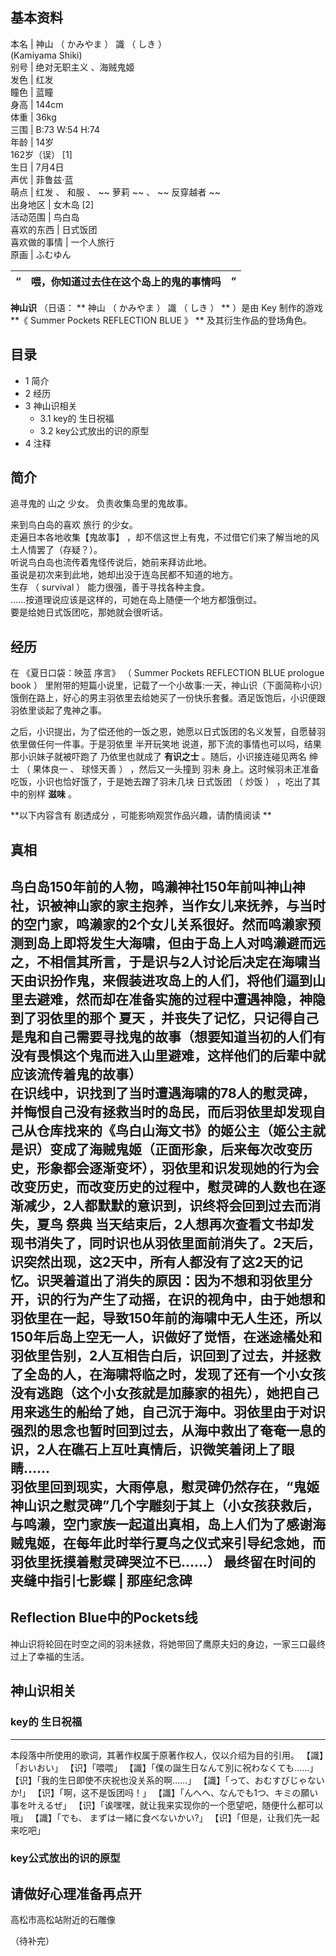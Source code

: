 **基本资料**  
---  
本名  |  神山  （  かみやま  ）  識  （  しき  ）    
(Kamiyama Shiki)  
别号  |  绝对无职主义  、海贼鬼姬   
发色  |  红发   
瞳色  |  蓝瞳   
身高  |  144cm   
体重  |  36kg   
三围  |  B:73 W:54 H:74   
年龄  |  14岁   
162岁（误）  [1]  
生日  |  7月4日   
声优  |  菲鲁兹·蓝   
萌点  |  红发  、  和服  、 ~~ 萝莉  ~~ 、 ~~ 反穿越者  ~~  
出身地区  |  女木岛  [2]   
活动范围  |  鸟白岛   
喜欢的东西  |  日式饭团   
喜欢做的事情  |  一个人旅行   
原画  |  ふむゆん   
  
“  |  喂，你知道过去住在这个岛上的鬼的事情吗  |  ”   
---|---|---  
  
**神山识** （日语：  ** 神山  （  かみやま  ）  識  （  しき  ）  ** ）是由  Key  制作的游戏 **《 Summer
Pockets REFLECTION BLUE  》 ** 及其衍生作品的登场角色。

##  目录

  * 1  简介 
  * 2  经历 
  * 3  神山识相关 
    * 3.1  key的  生日祝福 
    * 3.2  key公式放出的识的原型 
  * 4  注释 

##  简介

追寻鬼的  山之  少女。  负责收集岛里的鬼故事。  

来到鸟白岛的喜欢  旅行  的少女。  
走遍日本各地收集【鬼故事】  ，却不信这世上有鬼，不过借它们来了解当地的风土人情罢了（存疑？）。  
听说鸟白岛也流传着鬼怪传说后，她前来拜访此地。  
虽说是初次来到此地，她却出没于连岛民都不知道的地方。  
生存  （  survival  ）  能力很强，善于寻找各种主食。  
……按道理说应该是这样的，可她在岛上随便一个地方都饿倒过。  
要是给她日式饭团吃，那她就会很听话。

##  经历

在  《夏日口袋：映蓝 序言》  （  Summer Pockets REFLECTION BLUE prologue book  ）
里附带的短篇小说里，记载了一个小故事:一天，神山识（下面简称小识）饿倒在路上，好心的男主羽依里去给她买了一份快乐套餐。酒足饭饱后，小识便跟羽依里谈起了鬼神之事。

之后，小识提出，为了偿还他的一饭之恩，她愿以日式饭团的名义发誓，自愿替羽依里做任何一件事。于是羽依里  半开玩笑地
说道，那下流的事情也可以吗，结果那小识妹子就被吓跑了  乃依里也就成了 **有识之士** 。随后，小识接连碰见两名  绅士  （  果体良一  、
球怪天善  ）  ，然后又一头撞到  羽未  身上。这时候羽未正准备吃饭，小识也恰好饿了，于是她去蹭了羽未几块  日式饭团  （  炒饭  ）
，吃出了其中的别样 **滋味** 。

**以下内容含有 剧透成分  ，可能影响观赏作品兴趣，请酌情阅读 **

真相  
---  
鸟白岛150年前的人物，鸣濑神社150年前叫神山神社，识被神山家的家主抱养，当作女儿来抚养，与当时的空门家，鸣濑家的2个女儿关系很好。然而鸣濑家预测到岛上即将发生大海啸，但由于岛上人对鸣濑避而远之，不相信其所言，于是识与2人讨论后决定在海啸当天由识扮作鬼，来假装进攻岛上的人们，将他们逼到山里去避难，然而却在准备实施的过程中遭遇神隐，神隐到了羽依里的那个
夏天  ，并丧失了记忆，只记得自己是鬼和自己需要寻找鬼的故事（想要知道当初的人们有没有畏惧这个鬼而进入山里避难，这样他们的后辈中就应该流传着鬼的故事）  
在识线中，识找到了当时遭遇海啸的78人的慰灵碑，并悔恨自己没有拯救当时的岛民，而后羽依里却发现自己从仓库找来的《鸟白山海文书》的姬公主（姬公主就是识）变成了海贼鬼姬（正面形象，后来每次改变历史，形象都会逐渐变坏），羽依里和识发现她的行为会改变历史，而改变历史的过程中，慰灵碑的人数也在逐渐减少，2人都默默的意识到，识终将会回到过去而消失，夏鸟
祭典
当天结束后，2人想再次查看文书却发现书消失了，同时识也从羽依里面前消失了。2天后，识突然出现，这2天中，所有人都没有了这2天的记忆。识哭着道出了消失的原因：因为不想和羽依里分开，识的行为产生了动摇，在识的视角中，由于她想和羽依里在一起，导致150年前的海啸中无人生还，所以150年后岛上空无一人，识做好了觉悟，在迷途橘处和羽依里告别，2人互相告白后，识回到了过去，并拯救了全岛的人，在海啸将临之时，发现了还有一个小女孩没有逃跑（这个小女孩就是加藤家的祖先），她把自己用来逃生的船给了她，自己沉于海中。羽依里由于对识强烈的思念也暂时回到过去，从海中救出了奄奄一息的识，2人在礁石上互吐真情后，识微笑着闭上了眼睛......  
羽依里回到现实，大雨停息，慰灵碑仍然存在，“鬼姬神山识之慰灵碑”几个字雕刻于其上（小女孩获救后，与鸣濑，空门家族一起道出真相，岛上人们为了感谢海贼鬼姬，在每年此时举行夏鸟之仪式来引导纪念她，而羽依里抚摸着慰灵碑哭泣不已......）  最终留在时间的夹缝中指引七影蝶  |  那座纪念碑   
---  
Reflection Blue中的Pockets线  
---  
神山识将轮回在时空之间的羽未拯救，将她带回了鹰原夫妇的身边，一家三口最终过上了幸福的生活。  
  
##  神山识相关

###  key的  生日祝福  
  
---  
本段落中所使用的歌词，其著作权属于原著作权人，仅以介绍为目的引用。  【識】「おいおい」  【识】「喂喂」
【識】「僕の誕生日なんて別に祝わなくても......」  【识】「我的生日即使不庆祝也没关系的啊……」  【識】「って、おむすびじゃないか!」
【识】「啊，这不是饭团吗！」  【識】「んへへ、なんでも1つ、キミの願い事を叶えるぜ」  【识】「诶嘿嘿，就让我来实现你的一个愿望吧，随便什么都可以哦」
【識】「でも、 まずは一緒に食べないかい?」  【识】「但是，让我们先一起来吃吧」

  
  
###  key公式放出的识的原型

请做好心理准备再点开  
---  
高松市高松站附近的石雕像  
  
（待补完）